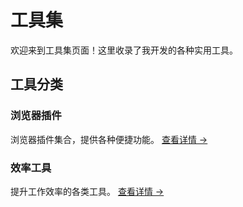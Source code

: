# 工具集

欢迎来到工具集页面！这里收录了我开发的各种实用工具。

## 工具分类

### 浏览器插件
浏览器插件集合，提供各种便捷功能。
[查看详情 →](/tools/browser-extensions/)

### 效率工具
提升工作效率的各类工具。
[查看详情 →](/tools/efficiency/) 